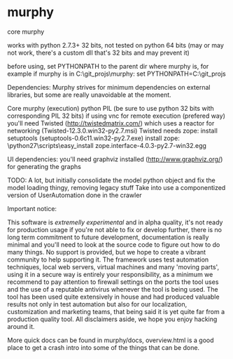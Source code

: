 murphy
======

core murphy

works with python 2.7.3+ 32 bits, not tested on python 64 bits (may or may
not work, there's a custom dll that's 32 bits and may prevent it)

before using, set PYTHONPATH to the parent dir where murphy is, for example if
murphy is in C:\git_projs\murphy:
    set PYTHONPATH=C:\git_projs

Dependencies:
Murphy strives for minimum dependencies on external libraries, but some are
really unavoidable at the moment.

Core murphy (execution)
    python PIL (be sure to use python 32 bits with corresponding PIL 32 bits)
    if using vnc for remote execution (prefered way) you'll need Twisted
    (http://twistedmatrix.com/) which uses a reactor for networking
    (Twisted-12.3.0.win32-py2.7.msi)
    Twisted needs zope:
        install setuptools (setuptools-0.6c11.win32-py2.7.exe)
        install zope:
            \python27\scripts\easy_install zope.interface-4.0.3-py2.7-win32.egg
    
    
UI dependencies:
    you'll need graphviz installed (http://www.graphviz.org/) for generating the
    graphs

    
    
TODO:
A lot, but initially consolidate the model python object and fix the model
loading thingy, removing legacy stuff
Take into use a componentized version of UserAutomation done in the crawler

Important notice:

This software is *extremelly experimental* and in alpha quality, it's not ready
for production usage if you're not able to fix or develop further, there is
no long term commitment to future development, documentation is really minimal
and you'll need to look at the source code to figure out how to do many things.
No support is provided, but we hope to create a vibrant community to help
supporting it.
The framework uses test automation techniques, local web servers, virtual
machines and many 'moving parts', using it in a secure way is entirely your
responsibility, as a minimum we recommend to pay attention to firewall settings
on the ports the tool uses and the use of a reputable antivirus whenever the
tool is being used.
The tool has been used quite extensively in house and had produced valuable
results not only in test automation but also for our localization,
customization and marketing teams, that being said it is yet quite far from a
production quality tool.
All disclaimers aside, we hope you enjoy hacking around it.

More quick docs can be found in murphy/docs, overview.html is a good place to
get a crash intro into some of the things that can be done.

